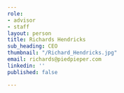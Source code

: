 ```yaml
---
role:
- advisor
- staff
layout: person
title: Richards Hendricks
sub_heading: CEO
thumbnail: "/Richard_Hendricks.jpg"
email: richards@piedpieper.com
linkedin: ''
published: false

---
```

